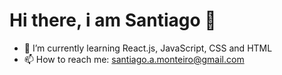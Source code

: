 # Hi there, i am Santiago 👋

- 🌱 I’m currently learning React.js, JavaScript, CSS and HTML 
- 📫 How to reach me: santiago.a.monteiro@gmail.com

